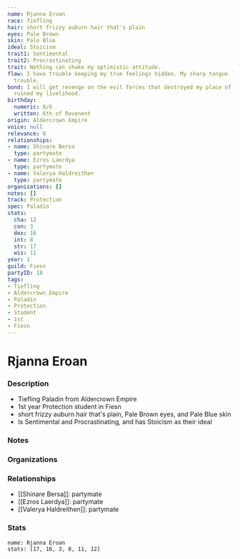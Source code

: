 ```yaml
---
name: Rjanna Eroan
race: Tiefling
hair: short frizzy auburn hair that's plain
eyes: Pale Brown
skin: Pale Blue
ideal: Stoicism
trait1: Sentimental
trait2: Procrastinating
trait: Nothing can shake my optimistic attitude.
flaw: I have trouble keeping my true feelings hidden. My sharp tongue lands me in
  trouble.
bond: I will get revenge on the evil forces that destroyed my place of business and
  ruined my livelihood.
birthday:
  numeric: 8/6
  written: 6th of Ravenent
origin: Aldercrown Empire
voice: null
relevance: 0
relationships:
- name: Shinare Bersa
  type: partymate
- name: Ezros Laerdya
  type: partymate
- name: Valerya Haldreithen
  type: partymate
organizations: []
notes: []
track: Protection
spec: Paladin
stats:
  cha: 12
  con: 3
  dex: 16
  int: 8
  str: 17
  wis: 11
year: 1
guild: Fiesn
partyID: 18
tags:
- Tiefling
- Aldercrown_Empire
- Paladin
- Protection
- Student
- 1st
- Fiesn
---
```

# Rjanna Eroan
### Description
- Tiefling Paladin from Aldercrown Empire
- 1st year Protection student in Fiesn
- short frizzy auburn hair that's plain, Pale Brown eyes, and Pale Blue skin
- Is Sentimental and Procrastinating, and has Stoicism as their ideal

### Notes

### Organizations

### Relationships
- [[Shinare Bersa]]: partymate
- [[Ezros Laerdya]]: partymate
- [[Valerya Haldreithen]]: partymate

### Stats
```statblock
name: Rjanna Eroan
stats: [17, 16, 3, 8, 11, 12]
```